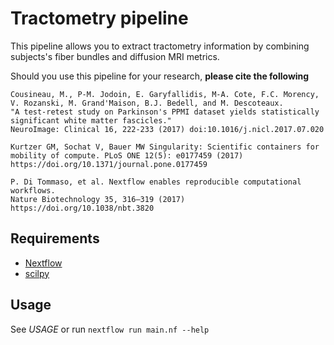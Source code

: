 Tractometry pipeline
====================

This pipeline allows you to extract tractometry information by combining
subjects's fiber bundles and diffusion MRI metrics.

Should you use this pipeline for your research, **please cite the following**

```
Cousineau, M., P-M. Jodoin, E. Garyfallidis, M-A. Cote, F.C. Morency, V. Rozanski, M. Grand'Maison, B.J. Bedell, and M. Descoteaux.
"A test-retest study on Parkinson's PPMI dataset yields statistically significant white matter fascicles."
NeuroImage: Clinical 16, 222-233 (2017) doi:10.1016/j.nicl.2017.07.020

Kurtzer GM, Sochat V, Bauer MW Singularity: Scientific containers for
mobility of compute. PLoS ONE 12(5): e0177459 (2017)
https://doi.org/10.1371/journal.pone.0177459

P. Di Tommaso, et al. Nextflow enables reproducible computational workflows.
Nature Biotechnology 35, 316–319 (2017) https://doi.org/10.1038/nbt.3820
```

Requirements
------------

- [Nextflow](https://www.nextflow.io)
- [scilpy](https://github.com/scilus/scilpy)

Usage
-----

See *USAGE* or run `nextflow run main.nf --help`
